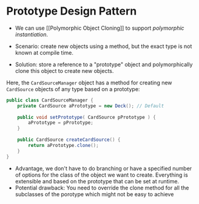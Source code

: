 # Prototype Design Pattern
- We can use [[Polymorphic Object Cloning]] to support *polymorphic instantiation*. 

- Scenario: create new objects using a method, but the exact type is not known at compile time. 
- Solution: store a reference to a "prototype" object and polymorphically clone this object to create new objects. 

Here, the `CardSourceManager` object has a method for creating new `CardSource` objects of any type based on a prototype: 
```java
public class CardSourceManager { 
	private CardSource aPrototype = new Deck(); // Default 
	
	public void setPrototype( CardSource pPrototype ) { 
		aPrototype = pPrototype; 
	} 
	
	public CardSource createCardSource() { 
		return aPrototype.clone(); 
	} 
}
```

- Advantage, we don't have to do branching or have a specified number of options for the class of the object we want to create. Everything is extensible and based on the prototype that can be set at runtime. 
- Potential drawback: You need to override the clone method for all the subclasses of the porotype which might not be easy to achieve